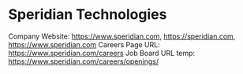 # Speridian Technologies

Company Website: https://www.speridian.com, https://speridian.com, https://www.speridian.com
Careers Page URL: https://www.speridian.com/careers
Job Board URL temp: https://www.speridian.com/careers/openings/